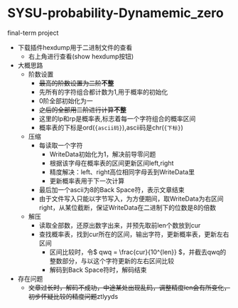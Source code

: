 # SYSU-probability-Dynamemic_zero
final-term project

- 下载插件hexdump用于二进制文件的查看
  - 右上角进行查看(show hexdump按钮)
- 大概思路
  - 阶数设置
    - ~~最高的阶数设置为二阶~~**不整**
    - 先所有的字符组合都计数为1,用于概率的初始化
    - 0阶全部初始化为一
    - ~~之后的全部用二阶进行计算~~**不整**
    - 这里的lp和rp是概率表,标志着每一个字符组合的概率区间
    - 概率表的下标是ord(`{ascii码}`),ascii码是chr(`{下标}`)
  - 压缩
    - 每读取一个字符
        - WriteData初始化为1，解决前导零问题
        - 根据该字母在概率表的区间更新区间left,right
        - 精度解决：left、right高位相同字母丢到WriteData里
        - 更新概率表用于下一次计算
    - 最后加一个ascii为8的Back Space符，表示文章结束
    - 由于文件写入只能以字节写入，为方便期间，取WriteData为右区间right，从某位截断，保证WriteData在二进制下的位数是8的倍数
  - 解压
    - 读取全部数，还原出数字出来，并预先取前len个数放到cur
    - 查找概率表，找到cur所在的区间，输出字符，更新概率表，更新左右区间
        - 区间比较时，令$ qwq = \frac{cur}{10^{len}} $，并截去qwq的整数部分，与以这个字符更新的左右区间比较
        - 解码到Back Space符时，解码结束
- 存在问题
  - ~~文章过长时，解码不成功，中途某处出现乱码，调整精度len会有所变化，初步怀疑比较的精度问题~~ztlyyds
